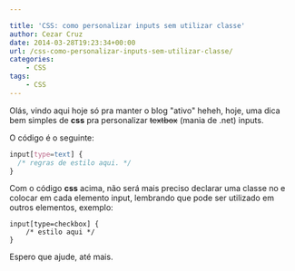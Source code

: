 ```yaml
---

title: 'CSS: como personalizar inputs sem utilizar classe'
author: Cezar Cruz
date: 2014-03-28T19:23:34+00:00
url: /css-como-personalizar-inputs-sem-utilizar-classe/
categories:
    - CSS
tags:
    - CSS
---
```


Olás, vindo aqui hoje só pra manter o blog "ativo" heheh, hoje, uma dica bem simples de **css** pra personalizar <del>textbox</del> (mania de .net) inputs.

O código é o seguinte:

```css
input[type=text] {
  /* regras de estilo aqui. */
}
```

Com o código **css** acima, não será mais preciso declarar uma classe no e colocar em cada elemento input, lembrando que pode ser utilizado em outros elementos, exemplo:

```
input[type=checkbox] {
    /* estilo aqui */
}
```

Espero que ajude, até mais.